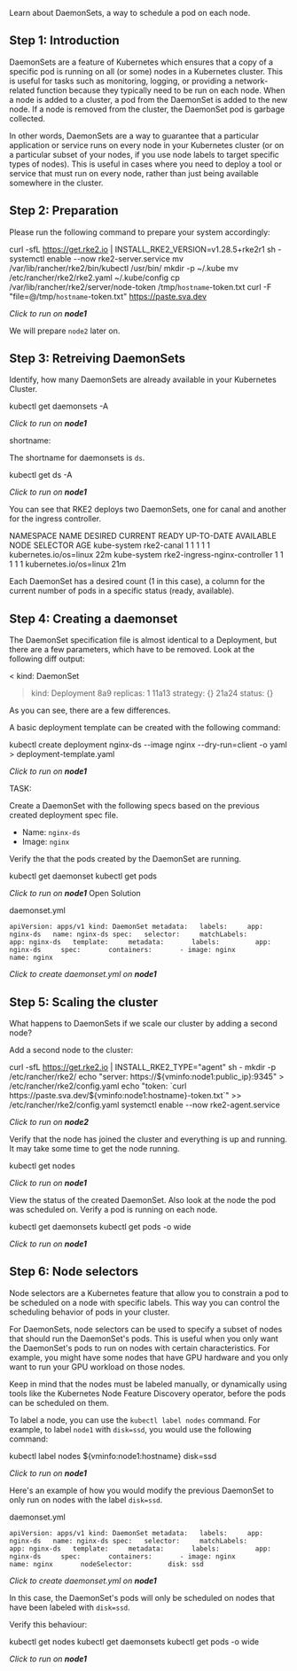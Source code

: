 Learn about DaemonSets, a way to schedule a pod on each node.

## Step 1: Introduction

DaemonSets are a feature of Kubernetes which ensures that a copy of a specific pod is running on all (or some) nodes in a Kubernetes cluster. This is useful for tasks such as monitoring, logging, or providing a network-related function because they typically need to be run on each node. When a node is added to a cluster, a pod from the DaemonSet is added to the new node. If a node is removed from the cluster, the DaemonSet pod is garbage collected.

In other words, DaemonSets are a way to guarantee that a particular application or service runs on every node in your Kubernetes cluster (or on a particular subset of your nodes, if you use node labels to target specific types of nodes). This is useful in cases where you need to deploy a tool or service that must run on every node, rather than just being available somewhere in the cluster.

## Step 2: Preparation

Please run the following command to prepare your system accordingly:

curl -sfL https://get.rke2.io | INSTALL_RKE2_VERSION=v1.28.5+rke2r1 sh -
systemctl enable --now rke2-server.service
mv /var/lib/rancher/rke2/bin/kubectl /usr/bin/
mkdir -p ~/.kube
mv /etc/rancher/rke2/rke2.yaml ~/.kube/config
cp /var/lib/rancher/rke2/server/node-token /tmp/`hostname`-token.txt
curl -F "file=@/tmp/`hostname`-token.txt" https://paste.sva.dev

_Click to run on **node1**_

We will prepare `node2` later on.

## Step 3: Retreiving DaemonSets

Identify, how many DaemonSets are already available in your Kubernetes Cluster.

kubectl get daemonsets -A

_Click to run on **node1**_

shortname:

The shortname for daemonsets is `ds`.

kubectl get ds -A

_Click to run on **node1**_

You can see that RKE2 deploys two DaemonSets, one for canal and another for the ingress controller.

NAMESPACE     NAME                            DESIRED   CURRENT   READY   UP-TO-DATE   AVAILABLE   NODE SELECTOR            AGE
kube-system   rke2-canal                      1         1         1       1            1           kubernetes.io/os=linux   22m
kube-system   rke2-ingress-nginx-controller   1         1         1       1            1           kubernetes.io/os=linux   21m

Each DaemonSet has a desired count (1 in this case), a column for the current number of pods in a specific status (ready, available).

## Step 4: Creating a daemonset

The DaemonSet specification file is almost identical to a Deployment, but there are a few parameters, which have to be removed. Look at the following diff output:

< kind: DaemonSet
> kind: Deployment
8a9
>   replicas: 1
11a13
>   strategy: {}
21a24
> status: {}

As you can see, there are a few differences.

A basic deployment template can be created with the following command:

kubectl create deployment nginx-ds --image nginx --dry-run=client -o yaml > deployment-template.yaml

_Click to run on **node1**_

TASK:

Create a DaemonSet with the following specs based on the previous created deployment spec file.

- Name: `nginx-ds`
- Image: `nginx`

Verify the that the pods created by the DaemonSet are running.

kubectl get daemonset
kubectl get pods

_Click to run on **node1**_ Open Solution

daemonset.yml 

`apiVersion: apps/v1 kind: DaemonSet metadata:   labels:     app: nginx-ds   name: nginx-ds spec:   selector:     matchLabels:       app: nginx-ds   template:     metadata:       labels:         app: nginx-ds     spec:       containers:       - image: nginx         name: nginx`

_Click to create daemonset.yml on **node1**_

## Step 5: Scaling the cluster

What happens to DaemonSets if we scale our cluster by adding a second node?

Add a second node to the cluster:

curl -sfL https://get.rke2.io | INSTALL_RKE2_TYPE="agent" sh -
mkdir -p /etc/rancher/rke2/
echo "server: https://${vminfo:node1:public_ip}:9345" > /etc/rancher/rke2/config.yaml
echo "token: `curl https://paste.sva.dev/${vminfo:node1:hostname}-token.txt`" >> /etc/rancher/rke2/config.yaml
systemctl enable --now rke2-agent.service

_Click to run on **node2**_

Verify that the node has joined the cluster and everything is up and running. It may take some time to get the node running.

kubectl get nodes

_Click to run on **node1**_

View the status of the created DaemonSet. Also look at the node the pod was scheduled on. Verify a pod is running on each node.

kubectl get daemonsets
kubectl get pods -o wide

_Click to run on **node1**_

## Step 6: Node selectors

Node selectors are a Kubernetes feature that allow you to constrain a pod to be scheduled on a node with specific labels. This way you can control the scheduling behavior of pods in your cluster.

For DaemonSets, node selectors can be used to specify a subset of nodes that should run the DaemonSet's pods. This is useful when you only want the DaemonSet's pods to run on nodes with certain characteristics. For example, you might have some nodes that have GPU hardware and you only want to run your GPU workload on those nodes.

Keep in mind that the nodes must be labeled manually, or dynamically using tools like the Kubernetes Node Feature Discovery operator, before the pods can be scheduled on them.

To label a node, you can use the `kubectl label nodes` command. For example, to label `node1` with `disk=ssd`, you would use the following command:

kubectl label nodes ${vminfo:node1:hostname} disk=ssd

_Click to run on **node1**_

Here's an example of how you would modify the previous DaemonSet to only run on nodes with the label `disk=ssd`.

daemonset.yml 

`apiVersion: apps/v1 kind: DaemonSet metadata:   labels:     app: nginx-ds   name: nginx-ds spec:   selector:     matchLabels:       app: nginx-ds   template:     metadata:       labels:         app: nginx-ds     spec:       containers:       - image: nginx         name: nginx       nodeSelector:         disk: ssd`

_Click to create daemonset.yml on **node1**_

In this case, the DaemonSet's pods will only be scheduled on nodes that have been labeled with `disk=ssd`.

Verify this behaviour:

kubectl get nodes
kubectl get daemonsets
kubectl get pods -o wide

_Click to run on **node1**_